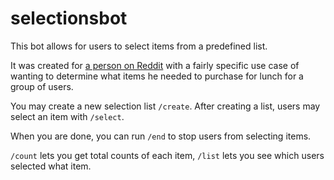 # selectionsbot

This bot allows for users to select items from a predefined list.

It was created for [a person on Reddit](https://www.reddit.com/r/TelegramBots/comments/41ukw4/need_a_bot_similar_to_pollbot/) with a fairly specific use case of wanting to determine what items he needed to purchase for lunch for a group of users.

You may create a new selection list `/create`.
After creating a list, users may select an item with `/select`.

When you are done, you can run `/end` to stop users from selecting items.

`/count` lets you get total counts of each item, `/list` lets you see which users selected what item.
